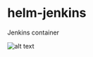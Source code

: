 # helm-jenkins
Jenkins container 

![alt text](https://images.unsplash.com/photo-1472214103451-9374bd1c798e?ixlib=rb-1.2.1&ixid=MnwxMjA3fDB8MHxzZWFyY2h8MXx8cGljfGVufDB8fDB8fA%3D%3D&w=1000&q=80)
